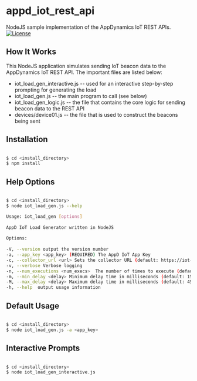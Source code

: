 # appd_iot_rest_api
NodeJS sample implementation of the AppDynamics IoT REST APIs. [![License](https://img.shields.io/badge/License-Apache%202.0-blue.svg)](https://opensource.org/licenses/Apache-2.0)

## How It Works
This NodeJS application simulates sending IoT beacon data to the AppDynamics IoT REST API. The important files are listed below:

- iot_load_gen_interactive.js -- used for an interactive step-by-step prompting for generating the load
- iot_load_gen.js -- the main program to call (see below)
- iot_load_gen_logic.js -- the file that contains the core logic for sending beacon data to the REST API
- devices/device01.js -- the file that is used to construct the beacons being sent

## Installation

```sh

$ cd <install_directory>
$ npm install

```

## Help Options

```sh

$ cd <install_directory>
$ node iot_load_gen.js --help

Usage: iot_load_gen [options]
  
AppD IoT Load Generator written in NodeJS
  
Options:
  
-V, --version output the version number
-a, --app_key <app_key> (REQUIRED) The AppD IoT App Key
-c, --collector_url <url> Sets the collector URL (default: https://iot-col.eum-appdynamics.com)
-v, --verbose Verbose logging
-n, --num_executions <num_execs>  The number of times to execute (default: 10)
-m, --min_delay <delay> Minimum delay time in milliseconds (default: 1500)
-M, --max_delay <delay> Maximum delay time in milliseconds (default: 4500)
-h, --help  output usage information

```  

## Default Usage

```sh

$ cd <install_directory>
$ node iot_load_gen.js -a <app_key>

```

## Interactive Prompts

```sh

$ cd <install_directory>
$ node iot_load_gen_interactive.js

```